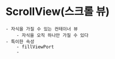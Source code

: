 # ScrollView(스크롤 뷰)
    - 자식을 가질 수 있는 컨테이너 뷰
        - 자식을 오직 하나만 가질 수 있다
    - 특이한 속성
        - fillViewPort
        - 